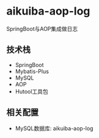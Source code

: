 # aikuiba-aop-log
SpringBoot与AOP集成做日志

## 技术栈
- SpringBoot
- Mybatis-Plus
- MySQL
- AOP
- Hutool工具包

## 相关配置
- MySQL数据库: aikuiba-aop-log

